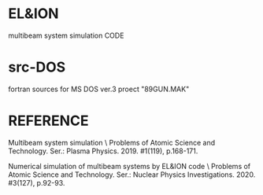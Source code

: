 # EL&ION
multibeam system simulation CODE

# src-DOS
fortran sources for MS DOS ver.3 proect "89GUN.MAK"

# REFERENCE
Multibeam system simulation \\ Problems of Atomic Science and Technology. Ser.: Plasma Physics. 2019. #1(119), p.168-171.

Numerical simulation of multibeam systems by EL&ION code \\ Problems of Atomic Science and Technology. Ser.: Nuclear Physics Investigations. 2020. #3(127), p.92-93.
